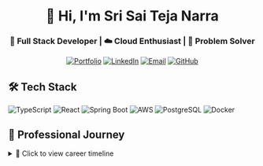 <div align="center">

<!-- Animated Header -->
<h1 align="center">👋 Hi, I'm Sri Sai Teja Narra</h1>
<h3 align="center">🚀 Full Stack Developer | ☁️ Cloud Enthusiast | 🧠 Problem Solver</h3>

<!-- Interactive Badges -->
[![Portfolio](https://img.shields.io/badge/Portfolio-FF5722?style=for-the-badge&logo=google-chrome&logoColor=white)](https://your-portfolio.com)
[![LinkedIn](https://img.shields.io/badge/LinkedIn-0077B5?style=for-the-badge&logo=linkedin&logoColor=white)](https://linkedin.com/in/tejanarra)
[![Email](https://img.shields.io/badge/Gmail-D14836?style=for-the-badge&logo=gmail&logoColor=white)](mailto:narrateja9699@gmail.com)
[![GitHub](https://img.shields.io/badge/GitHub-100000?style=for-the-badge&logo=github&logoColor=white)](https://github.com/tejanarra)

</div>

<!-- Animated Tech Stack -->
## 🛠️ Tech Stack
![TypeScript](https://img.shields.io/badge/-TypeScript-3178C6?style=flat-square&logo=typescript&logoColor=white)
![React](https://img.shields.io/badge/-React-61DAFB?style=flat-square&logo=react&logoColor=black)
![Spring Boot](https://img.shields.io/badge/-Spring_Boot-6DB33F?style=flat-square&logo=springboot&logoColor=white)
![AWS](https://img.shields.io/badge/AWS-232F3E?style=flat-square&logo=amazonaws&logoColor=white)
![PostgreSQL](https://img.shields.io/badge/PostgreSQL-316192?style=flat-square&logo=postgresql&logoColor=white)
![Docker](https://img.shields.io/badge/Docker-2496ED?style=flat-square&logo=docker&logoColor=white)

<!-- Animated Timeline -->
## 📌 Professional Journey
<details>
<summary>🚀 Click to view career timeline</summary>

### **💼 Elevance Health** (Jun 2024 - Present)
```diff
+ React.Suspense & Code Splitting → 25% faster page loads
+ MongoDB Optimization → 80% query time reduction
! Reusable React Hooks → 35% codebase reduction
